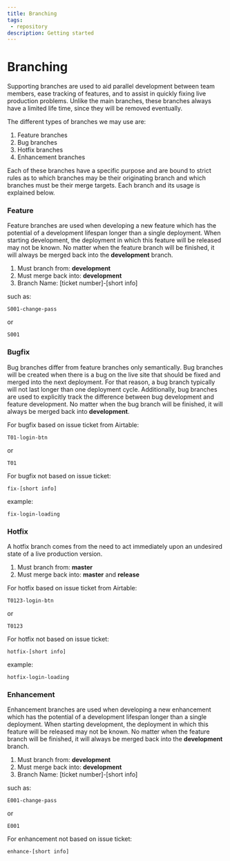 ```yaml
---
title: Branching
tags: 
 - repository
description: Getting started 
---
```


# Branching
Supporting branches are used to aid parallel development between team members, ease tracking of features, and to assist in quickly fixing live production problems. Unlike the main branches, these branches always have a limited life time, since they will be removed eventually.

The different types of branches we may use are:

1. Feature branches
2. Bug branches
3. Hotfix branches
4. Enhancement branches

Each of these branches have a specific purpose and are bound to strict rules as to which branches may be their originating branch and which branches must be their merge targets. Each branch and its usage is explained below.


### Feature
Feature branches are used when developing a new feature which has the potential of a development lifespan longer than a single deployment. When starting development, the deployment in which this feature will be released may not be known. No matter when the feature branch will be finished, it will always be merged back into the <b>development</b> branch.

1. Must branch from: <b>development</b>
2. Must merge back into: <b>development</b>
3. Branch Name: [ticket number]-[short info]

such as:
```
S001-change-pass
```
or
```
S001
```

### Bugfix
Bug branches differ from feature branches only semantically. Bug branches will be created when there is a bug on the live site that should be fixed and merged into the next deployment. For that reason, a bug branch typically will not last longer than one deployment cycle. Additionally, bug branches are used to explicitly track the difference between bug development and feature development. No matter when the bug branch will be finished, it will always be merged back into <b>development</b>.

For bugfix based on issue ticket from Airtable:
```
T01-login-btn
```
or
```
T01
```

For bugfix not based on issue ticket:
```
fix-[short info]
```

example:
```
fix-login-loading
```

### Hotfix
A hotfix branch comes from the need to act immediately upon an undesired state of a live production version.

1. Must branch from: <b>master</b>
2. Must merge back into: <b>master</b> and <b>release</b>

For hotfix based on issue ticket from Airtable:
```
T0123-login-btn
```
or
```
T0123
```

For hotfix not based on issue ticket:
```
hotfix-[short info]
```

example:
```
hotfix-login-loading
```


### Enhancement
Enhancement branches are used when developing a new enhancement which has the potential of a development lifespan longer than a single deployment. When starting development, the deployment in which this feature will be released may not be known. No matter when the feature branch will be finished, it will always be merged back into the <b>development</b> branch.

1. Must branch from: <b>development</b>
2. Must merge back into: <b>development</b>
3. Branch Name: [ticket number]-[short info]

such as:
```
E001-change-pass
```
or
```
E001
```

For enhancement not based on issue ticket:
```
enhance-[short info]
```
